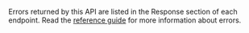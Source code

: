Errors returned by this API are listed in the Response section of each endpoint. Read the [reference guide](/api-documentation/docs/reference-guide#errors) for more information about errors.
